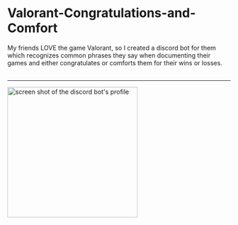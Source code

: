 # Valorant-Congratulations-and-Comfort
My friends LOVE the game Valorant, so I created a discord bot for them which recognizes common phrases they say when documenting their games and either congratulates or comforts them for their wins or losses. <br>
<br>
<hr>

<img width="294" alt="screen shot of the discord bot's profile" class="center" src="https://user-images.githubusercontent.com/63426032/170098590-af9c4298-678a-45f4-8c60-10be580886ea.png">
